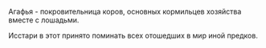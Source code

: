 Агафья - покровительница коров, основных кормильцев хозяйства вместе с лошадьми.

Исстари в этот принято поминать всех отошедших в мир иной предков.